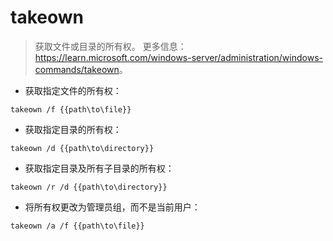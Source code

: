 # takeown

> 获取文件或目录的所有权。
> 更多信息：<https://learn.microsoft.com/windows-server/administration/windows-commands/takeown>。

- 获取指定文件的所有权：

`takeown /f {{path\to\file}}`

- 获取指定目录的所有权：

`takeown /d {{path\to\directory}}`

- 获取指定目录及所有子目录的所有权：

`takeown /r /d {{path\to\directory}}`

- 将所有权更改为管理员组，而不是当前用户：

`takeown /a /f {{path\to\file}}`